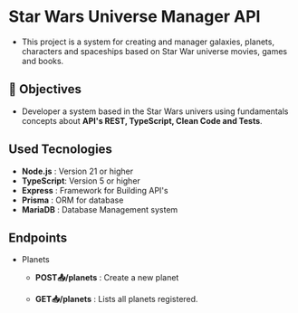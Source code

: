 # Star Wars Universe Manager API

- This project is a system for creating and manager galaxies, planets, characters and spaceships based on Star War universe movies, games and books.

## :pushpin: Objectives

- Developer a system based in the Star Wars univers using fundamentals concepts about **API's REST, TypeScript, Clean Code and Tests**.

## Used Tecnologies

- **Node.js** : Version 21 or higher
- **TypeScript**: Version 5 or higher
- **Express** : Framework for Building API's
- **Prisma** : ORM for database
- **MariaDB** : Database Management system

## Endpoints

- Planets

  - **POST:outbox_tray:/planets** : Create a new planet

  - **GET:inbox_tray:/planets** : Lists all planets registered.
